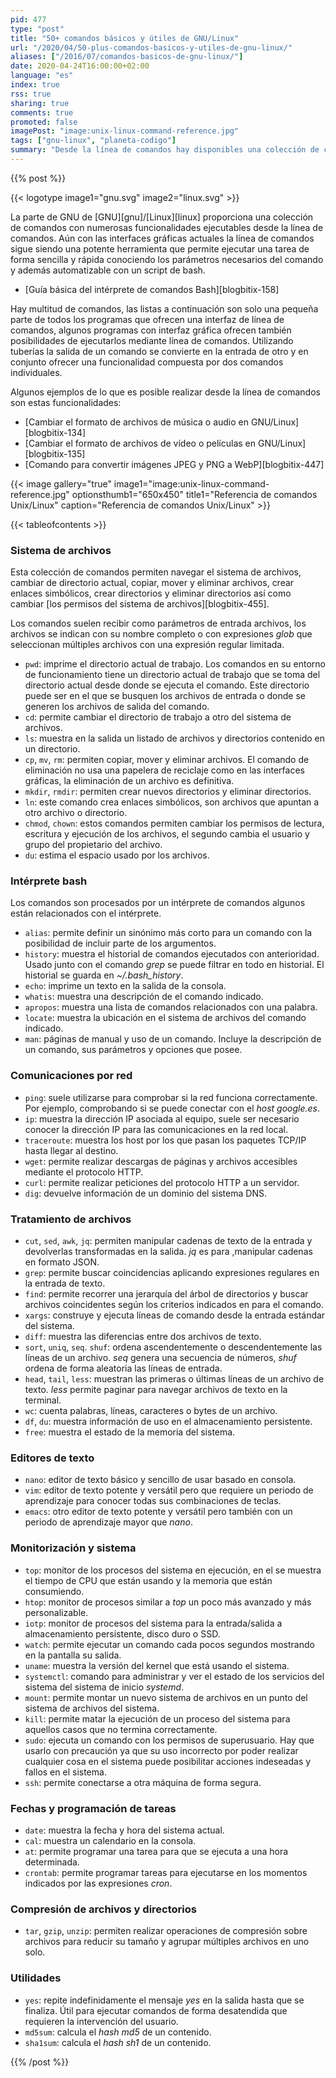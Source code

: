 ```yaml
---
pid: 477
type: "post"
title: "50+ comandos básicos y útiles de GNU/Linux"
url: "/2020/04/50-plus-comandos-basicos-y-utiles-de-gnu-linux/"
aliases: ["/2016/07/comandos-basicos-de-gnu-linux/"]
date: 2020-04-24T16:00:00+02:00
language: "es"
index: true
rss: true
sharing: true
comments: true
promoted: false
imagePost: "image:unix-linux-command-reference.jpg"
tags: ["gnu-linux", "planeta-codigo"]
summary: "Desde la línea de comandos hay disponibles una colección de comandos útiles para realizar ciertas tareas de forma rápida y sencilla. Los comandos se pueden incluir en _scripts_ de bash o pequeños programas para el intérprete de comandos y componer la entrada de unos comandos con la salida de otros a través de tuberías dándoles más versatilidad."
---
```


{{% post %}}

{{< logotype image1="gnu.svg" image2="linux.svg" >}}

La parte de GNU de [GNU][gnu]/[Linux][linux] proporciona una colección de comandos con numerosas funcionalidades ejecutables desde la línea de comandos. Aún con las interfaces gráficas actuales la línea de comandos sigue siendo una potente herramienta que permite ejecutar una tarea de forma sencilla y rápida conociendo los parámetros necesarios del comando y además automatizable con un script de bash.

* [Guía básica del intérprete de comandos Bash][blogbitix-158]

Hay multitud de comandos, las listas a continuación son solo una pequeña parte de todos los programas que ofrecen una interfaz de línea de comandos, algunos programas con interfaz gráfica ofrecen también posibilidades de ejecutarlos mediante línea de comandos. Utilizando tuberías la salida de un comando se convierte en la entrada de otro y en conjunto ofrecer una funcionalidad compuesta por dos comandos individuales.

Algunos ejemplos de lo que es posible realizar desde la línea de comandos son estas funcionalidades:

* [Cambiar el formato de archivos de música o audio en GNU/Linux][blogbitix-134]
* [Cambiar el formato de archivos de vídeo o películas en GNU/Linux][blogbitix-135]
* [Comando para convertir imágenes JPEG y PNG a WebP][blogbitix-447]

{{< image
    gallery="true"
    image1="image:unix-linux-command-reference.jpg" optionsthumb1="650x450" title1="Referencia de comandos Unix/Linux"
    caption="Referencia de comandos Unix/Linux" >}}

{{< tableofcontents >}}

### Sistema de archivos

Esta colección de comandos permiten navegar el sistema de archivos, cambiar de directorio actual, copiar, mover y eliminar archivos, crear enlaces simbólicos, crear directorios y eliminar directorios así como cambiar [los permisos del sistema de archivos][blogbitix-455].

Los comandos suelen recibir como parámetros de entrada archivos, los archivos se indican con su nombre completo o con expresiones _glob_ que seleccionan múltiples archivos con una expresión regular limitada.

* `pwd`: imprime el directorio actual de trabajo. Los comandos en su entorno de funcionamiento tiene un directorio actual de trabajo que se toma del directorio actual desde donde se ejecuta el comando. Este directorio puede ser en el que se busquen los archivos de entrada o donde se generen los archivos de salida del comando.
* `cd`: permite cambiar el directorio de trabajo a otro del sistema de archivos.
* `ls`: muestra en la salida un listado de archivos y directorios contenido en un directorio.
* `cp`, `mv`, `rm`: permiten copiar, mover y eliminar archivos. El comando de eliminación no usa una papelera de reciclaje como en las interfaces gráficas, la eliminación de un archivo es definitiva.
* `mkdir`, `rmdir`: permiten crear nuevos directorios y eliminar directorios.
* `ln`: este comando crea enlaces simbólicos, son archivos que apuntan a otro archivo o directorio.
* `chmod`, `chown`: estos comandos permiten cambiar los permisos de lectura, escritura y ejecución de los archivos, el segundo cambia el usuario y grupo del propietario del archivo.
* `du`: estima el espacio usado por los archivos.

### Intérprete bash

Los comandos son procesados por un intérprete de comandos algunos están relacionados con el intérprete.

* `alias`: permite definir un sinónimo más corto para un comando con la posibilidad de incluir parte de los argumentos.
* `history`: muestra el historial de comandos ejecutados con anterioridad. Usado junto con el comando _grep_ se puede filtrar en todo en historial. El historial se guarda en _~/.bash\_history_.
* `echo`: imprime un texto en la salida de la consola.
* `whatis`: muestra una descripción de el comando indicado.
* `apropos`: muestra una lista de comandos relacionados con una palabra.
* `locate`: muestra la ubicación en el sistema de archivos del comando indicado.
* `man`: páginas de manual y uso de un comando. Incluye la descripción de un comando, sus parámetros y opciones que posee.

### Comunicaciones por red

* `ping`: suele utilizarse para comprobar si la red funciona correctamente. Por ejemplo, comprobando si se puede conectar con el _host_ _google.es_.
* `ip`: muestra la dirección IP asociada al equipo, suele ser necesario conocer la dirección IP para las comunicaciones en la red local.
* `traceroute`: muestra los host por los que pasan los paquetes TCP/IP hasta llegar al destino.
* `wget`: permite realizar descargas de páginas y archivos accesibles mediante el protocolo HTTP.
* `curl`: permite realizar peticiones del protocolo HTTP a un servidor.
* `dig`: devuelve información de un dominio del sistema DNS.

### Tratamiento de archivos

* `cut`, `sed`, `awk`, `jq`: permiten manipular cadenas de texto de la entrada y devolverlas transformadas en la salida. _jq_ es para ,manipular cadenas en formato JSON.
* `grep`: permite buscar coincidencias aplicando expresiones regulares en la entrada de texto.
* `find`: permite recorrer una jerarquía del árbol de directorios y buscar archivos coincidentes según los criterios indicados en para el comando.
* `xargs`: construye y ejecuta líneas de comando desde la entrada estándar del sistema.
* `diff`: muestra las diferencias entre dos archivos de texto.
* `sort`, `uniq`, `seq`. `shuf`: ordena ascendentemente o descendentemente las líneas de un archivo. _seq_ genera una secuencia de números, _shuf_ ordena de forma aleatoria las líneas de entrada.
* `head`, `tail`, `less`: muestran las primeras o últimas líneas de un archivo de texto. _less_ permite paginar para navegar archivos de texto en la terminal.
* `wc`: cuenta palabras, líneas, caracteres o bytes de un archivo.
* `df`, `du`: muestra información de uso en el almacenamiento persistente.
* `free`: muestra el estado de la memoria del sistema.

### Editores de texto

* `nano`: editor de texto básico y sencillo de usar basado en consola.
* `vim`: editor de texto potente y versátil pero que requiere un periodo de aprendizaje para conocer todas sus combinaciones de teclas.
* `emacs`: otro editor de texto potente y versátil pero también con un periodo de aprendizaje mayor que _nano_.

### Monitorización y sistema

* `top`: monitor de los procesos del sistema en ejecución, en el se muestra el tiempo de CPU que están usando y la memoria que están consumiendo.
* `htop`: monitor de procesos similar a _top_ un poco más avanzado y más personalizable.
* `iotp`: monitor de procesos del sistema para la entrada/salida a almacenamiento persistente, disco duro o SSD.
* `watch`: permite ejecutar un comando cada pocos segundos mostrando en la pantalla su salida.
* `uname`: muestra la versión del kernel que está usando el sistema.
* `systemctl`: comando para administrar y ver el estado de los servicios del sistema del sistema de inicio _systemd_.
* `mount`: permite montar un nuevo sistema de archivos en un punto del sistema de archivos del sistema.
* `kill`: permite matar la ejecución de un proceso del sistema para aquellos casos que no termina correctamente.
* `sudo`: ejecuta un comando con los permisos de superusuario. Hay que usarlo con precaución ya que su uso incorrecto por poder realizar cualquier cosa en el sistema puede posibilitar acciones indeseadas y fallos en el sistema.
* `ssh`: permite conectarse a otra máquina de forma segura.

### Fechas y programación de tareas

* `date`: muestra la fecha y hora del sistema actual.
* `cal`: muestra un calendario en la consola.
* `at`: permite programar una tarea para que se ejecuta a una hora determinada.
* `crontab`: permite programar tareas para ejecutarse en los momentos indicados por las expresiones _cron_.

### Compresión de archivos y directorios

* `tar`, `gzip`, `unzip`: permiten realizar operaciones de compresión sobre archivos para reducir su tamaño y agrupar múltiples archivos en uno solo.

### Utilidades

* `yes`: repite indefinidamente el mensaje _yes_ en la salida hasta que se finaliza. Útil para ejecutar comandos de forma desatendida que requieren la intervención del usuario.
* `md5sum`: calcula el _hash_ _md5_ de un contenido.
* `sha1sum`: calcula el _hash_ _sh1_ de un contenido.

{{% /post %}}
